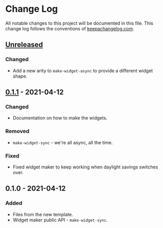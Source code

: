 # Change Log
All notable changes to this project will be documented in this file. This change log follows the conventions of [keepachangelog.com](http://keepachangelog.com/).

## [Unreleased]
### Changed
- Add a new arity to `make-widget-async` to provide a different widget shape.

## [0.1.1] - 2021-04-12
### Changed
- Documentation on how to make the widgets.

### Removed
- `make-widget-sync` - we're all async, all the time.

### Fixed
- Fixed widget maker to keep working when daylight savings switches over.

## 0.1.0 - 2021-04-12
### Added
- Files from the new template.
- Widget maker public API - `make-widget-sync`.

[Unreleased]: https://github.com/your-name/clojure-game-geek/compare/0.1.1...HEAD
[0.1.1]: https://github.com/your-name/clojure-game-geek/compare/0.1.0...0.1.1
